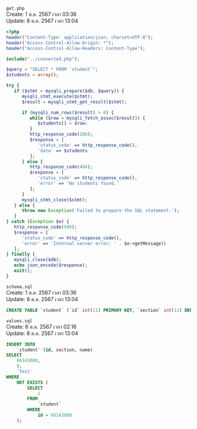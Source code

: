 `get.php`<br>
Create: 1 ต.ค. 2567 เวลา 03:36<br>
Update: 8 ต.ค. 2567 เวลา 13:04<br>
```php
<?php
header("Content-Type: application/json; charset=UTF-8");
header("Access-Control-Allow-Origin: *");
header("Access-Control-Allow-Headers: Content-Type");

include("../connected.php");

$query = "SELECT * FROM `student`";
$students = array();

try {
   if ($stmt = mysqli_prepare($db, $query)) {
      mysqli_stmt_execute($stmt);
      $result = mysqli_stmt_get_result($stmt);

      if (mysqli_num_rows($result) > 0) {
         while ($row = mysqli_fetch_assoc($result)) {
            $students[] = $row;
         }
         http_response_code(200);
         $response = [
            'status_code' => http_response_code(),
            'data' => $students
         ];
      } else {
         http_response_code(404);
         $response = [
            'status_code' => http_response_code(),
            'error' => 'No students found.'
         ];
      }
      mysqli_stmt_close($stmt);
   } else {
      throw new Exception('Failed to prepare the SQL statement.');
   }
} catch (Exception $e) {
   http_response_code(500);
   $response = [
      'status_code' => http_response_code(),
      'error' => 'Internal server error: ' . $e->getMessage()
   ];
} finally {
   mysqli_close($db);
   echo json_encode($response);
   exit();
}

```
`schema.sql`<br>
Create: 1 ต.ค. 2567 เวลา 03:36<br>
Update: 8 ต.ค. 2567 เวลา 13:04<br>
```sql
CREATE TABLE `student` (`id` int(11) PRIMARY KEY, `section` int(11) DEFAULT NULL, `name` varchar(255) DEFAULT NULL, `status` varchar(50) DEFAULT NULL)

```
`values.sql`<br>
Create: 6 ต.ค. 2567 เวลา 02:16<br>
Update: 8 ต.ค. 2567 เวลา 13:04<br>
```sql
INSERT INTO
	`student` (id, section, name)
SELECT
	66143000,
	0,
	'Test'
WHERE
	NOT EXISTS (
		SELECT
			1
		FROM
			`student`
		WHERE
			id = 66143000
	);

```

